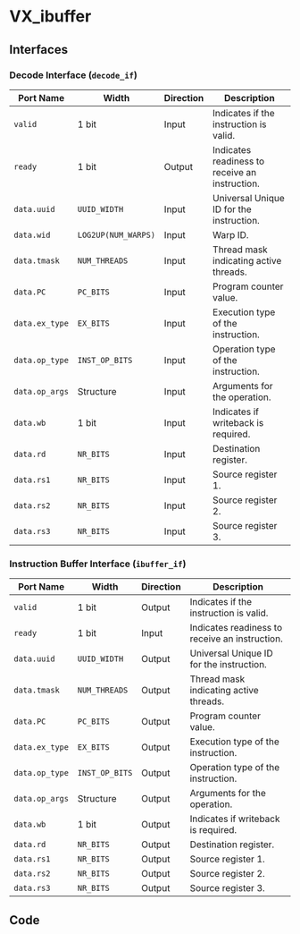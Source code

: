 # VX_ibuffer

## Interfaces

### Decode Interface (`decode_if`)

| Port Name   | Width                  | Direction | Description                                      |
|-------------|------------------------|-----------|--------------------------------------------------|
| `valid`     | 1 bit                  | Input     | Indicates if the instruction is valid.          |
| `ready`     | 1 bit                  | Output    | Indicates readiness to receive an instruction.  |
| `data.uuid` | `UUID_WIDTH`           | Input     | Universal Unique ID for the instruction.        |
| `data.wid`  | `LOG2UP(NUM_WARPS)`    | Input     | Warp ID.                                        |
| `data.tmask`| `NUM_THREADS`          | Input     | Thread mask indicating active threads.          |
| `data.PC`   | `PC_BITS`              | Input     | Program counter value.                          |
| `data.ex_type` | `EX_BITS`           | Input     | Execution type of the instruction.              |
| `data.op_type` | `INST_OP_BITS`      | Input     | Operation type of the instruction.              |
| `data.op_args` | Structure            | Input     | Arguments for the operation.                    |
| `data.wb`   | 1 bit                  | Input     | Indicates if writeback is required.             |
| `data.rd`   | `NR_BITS`              | Input     | Destination register.                           |
| `data.rs1`  | `NR_BITS`              | Input     | Source register 1.                              |
| `data.rs2`  | `NR_BITS`              | Input     | Source register 2.                              |
| `data.rs3`  | `NR_BITS`              | Input     | Source register 3.                              |

### Instruction Buffer Interface (`ibuffer_if`)

| Port Name      | Width                  | Direction | Description                                      |
|----------------|------------------------|-----------|--------------------------------------------------|
| `valid`        | 1 bit                  | Output    | Indicates if the instruction is valid.          |
| `ready`        | 1 bit                  | Input     | Indicates readiness to receive an instruction.  |
| `data.uuid`    | `UUID_WIDTH`           | Output    | Universal Unique ID for the instruction.        |
| `data.tmask`   | `NUM_THREADS`          | Output    | Thread mask indicating active threads.          |
| `data.PC`      | `PC_BITS`              | Output    | Program counter value.                          |
| `data.ex_type` | `EX_BITS`              | Output    | Execution type of the instruction.              |
| `data.op_type` | `INST_OP_BITS`         | Output    | Operation type of the instruction.              |
| `data.op_args` | Structure              | Output    | Arguments for the operation.                    |
| `data.wb`      | 1 bit                  | Output    | Indicates if writeback is required.             |
| `data.rd`      | `NR_BITS`              | Output    | Destination register.                           |
| `data.rs1`     | `NR_BITS`              | Output    | Source register 1.                              |
| `data.rs2`     | `NR_BITS`              | Output    | Source register 2.                              |
| `data.rs3`     | `NR_BITS`              | Output    | Source register 3.                              |

## Code
